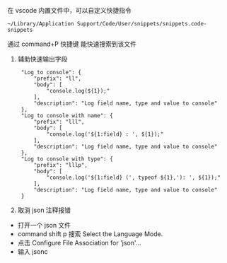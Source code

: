 在 vscode 内置文件中，可以自定义快捷指令

```
~/Library/Application Support/Code/User/snippets/snippets.code-snippets
```

通过 command+P 快捷键 能快速搜索到该文件

1. 辅助快速输出字段

   ```
   	"Log to console": {
   		"prefix": "ll",
   		"body": [
   			"console.log(${1});"
   		],
   		"description": "Log field name, type and value to console"
   	},
   	"Log to console with name": {
   		"prefix": "lll",
   		"body": [
   			"console.log('${1:field} : ', ${1});"
   		],
   		"description": "Log field name, type and value to console"
   	},
   	"Log to console with type": {
   		"prefix": "lllp",
   		"body": [
   			"console.log('${1:field} (', typeof ${1},'): ', ${1});"
   		],
   		"description": "Log field name, type and value to console"
   	}
   ```

2. 取消 json 注释报错

- 打开一个 json 文件
- command shift p 搜索 Select the Language Mode.
- 点击 Configure File Association for 'json'...
- 输入 jsonc
